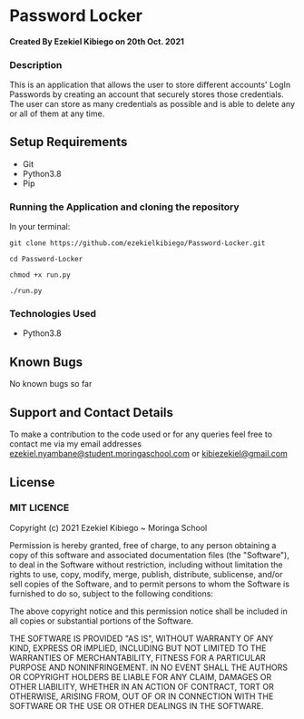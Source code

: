 # Password Locker

#### Created By Ezekiel Kibiego on 20th Oct. 2021

### Description

This is an application that allows the user to store different accounts' LogIn Passwords by creating an account that securely stores those credentials. The user can store as many credentials as possible and is able to delete any or all of them at any time.
## Setup Requirements

- Git
- Python3.8
- Pip

### Running the Application and cloning the repository

In your terminal:

```
git clone https://github.com/ezekielkibiego/Password-Locker.git
```

```
cd Password-Locker
```

```
chmod +x run.py
```

```
./run.py
```

### Technologies Used

- Python3.8

## Known Bugs

No known bugs so far

## Support and Contact Details

To make a contribution to the code used or for any queries feel free to contact me via my email addresses ezekiel.nyambane@student.moringaschool.com or kibiezekiel@gmail.com

## License

### MIT LICENCE

Copyright (c) 2021 Ezekiel Kibiego ~ Moringa School

Permission is hereby granted, free of charge, to any person obtaining a copy of this software and associated documentation files (the "Software"), to deal in the Software without restriction, including without limitation the rights to use, copy, modify, merge, publish, distribute, sublicense, and/or sell copies of the Software, and to permit persons to whom the Software is furnished to do so, subject to the following conditions:

The above copyright notice and this permission notice shall be included in all copies or substantial portions of the Software.

THE SOFTWARE IS PROVIDED "AS IS", WITHOUT WARRANTY OF ANY KIND, EXPRESS OR IMPLIED, INCLUDING BUT NOT LIMITED TO THE WARRANTIES OF MERCHANTABILITY, FITNESS FOR A PARTICULAR PURPOSE AND NONINFRINGEMENT. IN NO EVENT SHALL THE AUTHORS OR COPYRIGHT HOLDERS BE LIABLE FOR ANY CLAIM, DAMAGES OR OTHER LIABILITY, WHETHER IN AN ACTION OF CONTRACT, TORT OR OTHERWISE, ARISING FROM, OUT OF OR IN CONNECTION WITH THE SOFTWARE OR THE USE OR OTHER DEALINGS IN THE SOFTWARE.